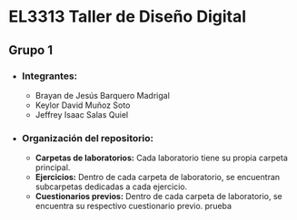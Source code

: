 # **EL3313 Taller de Diseño Digital**
## **Grupo 1**

- ### **Integrantes:**
  - Brayan de Jesús Barquero Madrigal
  - Keylor David Muñoz Soto
  - Jeffrey Isaac Salas Quiel
 
- ### **Organización del repositorio:**
  - **Carpetas de laboratorios:** Cada laboratorio tiene su propia carpeta principal.
  - **Ejercicios:** Dentro de cada carpeta de laboratorio, se encuentran subcarpetas dedicadas a cada ejercicio.
  - **Cuestionarios previos:** Dentro de cada carpeta de laboratorio, se encuentra su respectivo cuestionario previo.
  prueba

